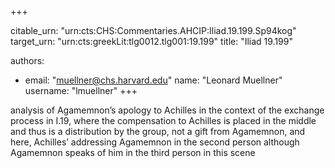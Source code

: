 +++


citable_urn: "urn:cts:CHS:Commentaries.AHCIP:Iliad.19.199.Sp94kog"
target_urn: "urn:cts:greekLit:tlg0012.tlg001:19.199"
title: "Iliad 19.199"

authors:
- email: "muellner@chs.harvard.edu"
  name: "Leonard Muellner"
  username: "lmuellner"
+++

<p>analysis of Agamemnon’s apology to Achilles in the context of the exchange process in I.19, where the compensation to Achilles is placed in the middle and thus is a distribution by the group, not a gift from Agamemnon, and here, Achilles’ addressing Agamemnon in the second person although Agamemnon speaks of him in the third person in this scene</p>